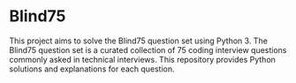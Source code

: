 # Blind75
This project aims to solve the Blind75 question set using Python 3. The Blind75 question set is a curated collection of 75 coding interview questions commonly asked in technical interviews. This repository provides Python solutions and explanations for each question.
